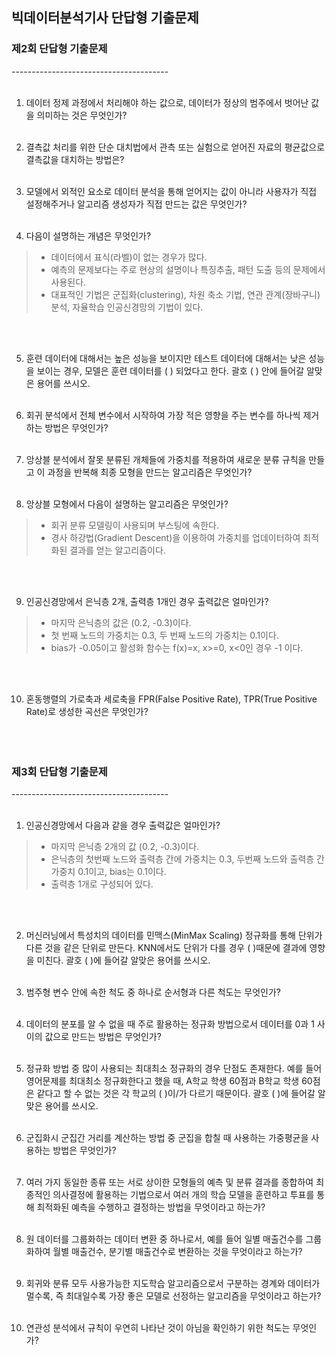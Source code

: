 ## **빅데이터분석기사 단답형 기출문제**

### **제2회 단답형 기출문제**
---------------------------------------<br></br>

1. 데이터 정제 과정에서 처리해야 하는 값으로, 데이터가 정상의 범주에서 벗어난 값을 의미하는 것은 무엇인가?<br></br>

2. 결측값 처리를 위한 단순 대치법에서 관측 또는 실험으로 얻어진 자료의 평균값으로 결측값을 대치하는 방법은?<br></br>

3. 모델에서 외적인 요소로 데이터 분석을 통해 얻어지는 값이 아니라 사용자가 직접 설정해주거나 알고리즘 생성자가 직접 만드는 값은 무엇인가?<br></br>

4. 다음이 설명하는 개념은 무엇인가?
>- 데이터에서 표식(라벨)이 없는 경우가 많다.
>- 예측의 문제보다는 주로 현상의 설명이나 특징추출, 패턴 도출 등의 문제에서 사용된다.
>- 대표적인 기법은 군집화(clustering), 차원 축소 기법, 연관 관계(장바구니) 분석, 자율학습 인공신경망의 기법이 있다.

<br></br>

5. 훈련 데이터에 대해서는 높은 성능을 보이지만 테스트 데이터에 대해서는 낮은 성능을 보이는 경우, 모델은 훈련 데이터를 (    ) 되었다고 한다. 괄호 (    ) 안에 들어갈 알맞은 용어를 쓰시오.<br></br>

6. 회귀 분석에서 전체 변수에서 시작하여 가장 적은 영향을 주는 변수를 하나씩 제거하는 방법은 무엇인가?<br></br>

7. 앙상블 분석에서 잘못 분류된 개체들에 가중치를 적용하여 새로운 분류 규칙을 만들고 이 과정을 반복해 최종 모형을 만드는 알고리즘은 무엇인가?<br></br>

8. 앙상블 모형에서 다음이 설명하는 알고리즘은 무엇인가?
>- 회귀 분류 모델링이 사용되며 부스팅에 속한다.
>- 경사 하강법(Gradient Descent)을 이용하여 가중치를 업데이터하여 최적화된 결과를 얻는 알고리즘이다.

<br></br>

9. 인공신경망에서 은닉층 2개, 출력층 1개인 경우 출력값은 얼마인가?
>- 마지막 은닉층의 값은 (0.2, -0.3)이다.
>- 첫 번째 노드의 가중치는 0.3, 두 번째 노드의 가중치는 0.1이다.
>- bias가 -0.05이고 활성화 함수는 f(x)=x, x>=0, x<0인 경우 -1 이다.

<br></br>

10. 혼동행렬의 가로축과 세로축을 FPR(False Positive Rate), TPR(True Positive Rate)로 생성한 곡선은 무엇인가?
<br></br><br></br>

### **제3회 단답형 기출문제**
---------------------------------------<br></br>

1. 인공신경망에서 다음과 같을 경우 출력값은 얼마인가?
>- 마지막 은닉층 2개의 값 (0.2, -0.3)이다.
>- 은닉층의 첫번째 노드와 출력층 간에 가중치는 0.3, 두번째 노드와 출력층 간 가중치 0.1이고, bias는 0.1이다.
>- 출력층 1개로 구성되어 있다.

<br></br>

2. 머신러닝에서 특성치의 데이터를 민맥스(MinMax Scaling) 정규화를 통해 단위가 다른 것을 같은 단위로 만든다. KNN에서도 단위가 다를 경우 (    )때문에 결과에 영향을 미친다. 괄호 (    )에 들어갈 알맞은 용어를 쓰시오.<br></br>

3. 범주형 변수 안에 속한 척도 중 하나로 순서형과 다른 척도는 무엇인가?<br></br>

4. 데이터의 분포를 알 수 없을 때 주로 활용하는 정규화 방법으로서 데이터를 0과 1 사이의 값으로 만드는 방법은 무엇인가?<br></br>

5. 정규화 방법 중 많이 사용되는 최대최소 정규화의 경우 단점도 존재한다. 예를 들어 영어문제를 최대최소 정규화한다고 했을 때, A학교 학생 60점과 B학교 학생 60점은 같다고 할 수 없는 것은 각 학교의 (    )이/가 다르기 때문이다. 괄호 (    )에 들어갈 알맞은 용어를 쓰시오.<br></br>

6. 군집화시 군집간 거리를 계산하는 방법 중 군집을 합칠 때 사용하는 가중평균을 사용하는 방법은 무엇인가?<br></br>

7. 여러 가지 동일한 종류 또는 서로 상이한 모형들의 예측 및 분류 결과를 종합하여 최종적인 의사결정에 활용하는 기법으로서 여러 개의 학습 모델을 훈련하고 투표를 통해 최적화된 예측을 수행하고 결정하는 방법을 무엇이라고 하는가?<br></br>

8. 원 데이터를 그룹화하는 데이터 변환 중 하나로서, 예를 들어 일별 매출건수를 그룹화하여 월별 매출건수, 분기별 매출건수로 변환하는 것을 무엇이라고 하는가?<br></br>

9. 회귀와 분류 모두 사용가능한 지도학습 알고리즘으로서 구분하는 경계와 데이터가 멀수록, 즉 최대일수록 가장 좋은 모델로 선정하는 알고리즘을 무엇이라고 하는가?<br></br>

10. 연관성 분석에서 규칙이 우연히 나타난 것이 아님을 확인하기 위한 척도는 무엇인가?

